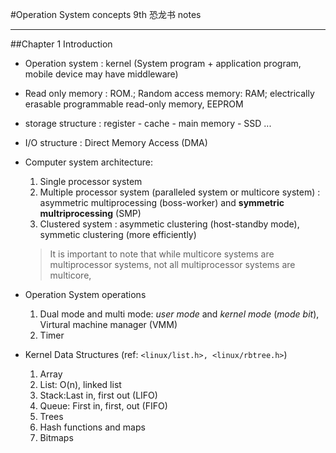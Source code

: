 #Operation System concepts 9th 恐龙书 notes

----

##Chapter 1 Introduction

- Operation system : kernel (System program + application program, mobile device may have middleware)
- Read only memory : ROM.;  Random access memory: RAM; electrically erasable programmable read-only
memory, EEPROM
- storage structure : register - cache - main memory - SSD ...
- I/O structure : Direct Memory Access (DMA)
- Computer system architecture: 
  1. Single processor system
  2. Multiple processor system (paralleled system or multicore system) : asymmetric multiprocessing (boss-worker) and **symmetric multriprocessing** (SMP)
  3. Clustered system : asymmetic clustering (host-standby mode), symmetic clustering (more efficiently)
  > It is important to note that while multicore systems are multiprocessor systems, not all multiprocessor systems are multicore,

- Operation System operations
  1. Dual mode and multi mode: *user mode* and *kernel mode* (*mode bit*), Virtural machine manager (VMM)
  2. Timer

- Kernel Data Structures  (ref: `<linux/list.h>, <linux/rbtree.h>`)
  1. Array
  2. List: O(n), linked list
  3. Stack:Last in, first out (LIFO)
  4. Queue: First in, first, out (FIFO)
  5. Trees
  6. Hash functions and maps
  7. Bitmaps 
    